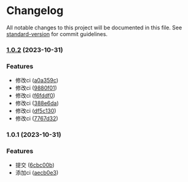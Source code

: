 # Changelog

All notable changes to this project will be documented in this file. See [standard-version](https://github.com/conventional-changelog/standard-version) for commit guidelines.

### [1.0.2](https://github.com/hanhanbuku/mulit_point_touch/compare/v1.0.1...v1.0.2) (2023-10-31)


### Features

* 修改ci ([a0a359c](https://github.com/hanhanbuku/mulit_point_touch/commit/a0a359c16868c101b6b09826ee8c1c372219b6fd))
* 修改ci ([9880f01](https://github.com/hanhanbuku/mulit_point_touch/commit/9880f01a8267f31080f1b3e355a779a005abda3c))
* 修改ci ([f6fddf0](https://github.com/hanhanbuku/mulit_point_touch/commit/f6fddf0c5819cf31d6948635d24e555f0b569c50))
* 修改ci ([388e6da](https://github.com/hanhanbuku/mulit_point_touch/commit/388e6da5a959aa202b5fd2d8ea0123e82f86e745))
* 修改ci ([df5c130](https://github.com/hanhanbuku/mulit_point_touch/commit/df5c13060a8af3c6de8595d23222c7058104a547))
* 修改ci ([7767d32](https://github.com/hanhanbuku/mulit_point_touch/commit/7767d321fb86b0831a24f47cd59ff077a894faaa))

### 1.0.1 (2023-10-31)


### Features

* 提交 ([6cbc00b](https://github.com/hanhanbuku/mulit_point_touch/commit/6cbc00b6afadfd4eb469a7e6fdb4cf8ff8b13ade))
* 添加ci ([aecb0e3](https://github.com/hanhanbuku/mulit_point_touch/commit/aecb0e375330be0d789c69c57519c092118f87d4))
